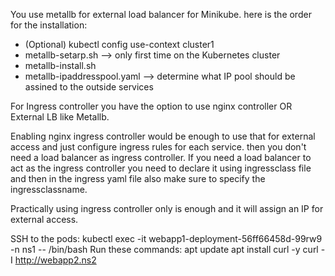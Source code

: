 You use metallb for external load balancer for Minikube. here is the order for the installation:

- (Optional) kubectl config use-context cluster1
- metallb-setarp.sh --> only first time on the Kubernetes cluster
- metallb-install.sh  
- metallb-ipaddresspool.yaml --> determine what IP pool should be assined to the outside services

For Ingress controller you have the option to use nginx controller OR External LB like Metallb.

Enabling nginx ingress controller would be enough to use that for external access and just configure ingress rules for each service. then you don't need a load balancer as ingress controller. If you need a load balancer to act as the ingress controller you need to declare it using ingressclass file and then in the ingress yaml file also make sure to specify the ingressclassname.

Practically using ingress controller only is enough and it will assign an IP for external access.

SSH to the pods:
kubectl exec -it webapp1-deployment-56ff66458d-99rw9 -n ns1 -- /bin/bash
Run these commands:
apt update
apt install curl -y
curl -I http://webapp2.ns2

